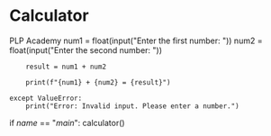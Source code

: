 # Calculator
PLP Academy
 num1 = float(input("Enter the first number: "))
        num2 = float(input("Enter the second number: "))

        result = num1 + num2

        print(f"{num1} + {num2} = {result}")

    except ValueError:
        print("Error: Invalid input. Please enter a number.")

if _name_ == "_main_":
    calculator()
    
